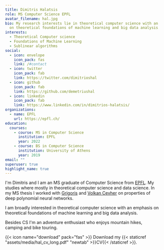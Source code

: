 ```yaml
---
title: Dimitris Halatsis
role: MS Computer Science EPFL
avatar_filename: hal.jpg
bio: My research interests lie in theoretical computer science with an emphasis
  on theoretical foundations of machine learning and big data analysis.
interests:
  - Theoretical Computer science
  - Foundations of Machine Learning
  - Sublinear algorithms
social:
  - icon: envelope
    icon_pack: fas
    link: /#contact
  - icon: twitter
    icon_pack: fab
    link: https://twitter.com/dimitrioshal
  - icon: github
    icon_pack: fab
    link: https://github.com/demetriushal
  - icon: linkedin
    icon_pack: fab
    link: https://www.linkedin.com/in/dimitrios-halatsis/
organizations:
  - name: EPFL
    url: https://epfl.ch/
education:
  courses:
    - course: MS in Computer Science
      institution: EPFL
      year: 2022
    - course: BS in Computer Science
      institution: University of Athens
      year: 2019
email: ""
superuser: true
highlight_name: true
---
```

I'm Dimitris and I am an MS graduate of Computer Science from [EPFL](https://www.epfl.ch/en/). My studies where mostly in theoretical computer science and data science. In my MS thesis I worked with [Grigoris](https://grigorisg9gr.github.io/) and [Volkan Cevher](https://people.epfl.ch/volkan.cevher?lang=en) on properties of deep polynomial neural networks.

I am broadly interested in theoretical computer science with an emphasis on theoretical foundations of machine learning and big data analysis.

Besides CS I'm an adventure enthusiast who enjoys mountain hikes, camping and bike touring.

{{< icon name="download" pack="fas" >}} Download my {{< staticref "assets/media/hal_cv_long.pdf" "newtab" >}}CV{{< /staticref >}}.